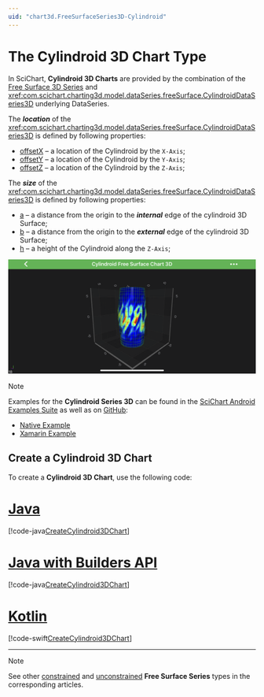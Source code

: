 ```yaml
---
uid: "chart3d.FreeSurfaceSeries3D-Cylindroid"
---
```


# The Cylindroid 3D Chart Type
In SciChart, **Cylindroid 3D Charts** are provided by the combination of the [Free Surface 3D Series](xref:chart3d.FreeSurfaceSeries3D) and <xref:com.scichart.charting3d.model.dataSeries.freeSurface.CylindroidDataSeries3D> underlying DataSeries.

The ***location*** of the <xref:com.scichart.charting3d.model.dataSeries.freeSurface.CylindroidDataSeries3D> is defined by following properties:
- [offsetX](xref:com.scichart.charting3d.model.dataSeries.freeSurface.IFreeSurfaceDataSeries3DValues.getOffsetX()) – a location of the Cylindroid by the `X-Axis`;
- [offsetY](xref:com.scichart.charting3d.model.dataSeries.freeSurface.IFreeSurfaceDataSeries3DValues.getOffsetY()) – a location of the Cylindroid by the `Y-Axis`;
- [offsetZ](xref:com.scichart.charting3d.model.dataSeries.freeSurface.IFreeSurfaceDataSeries3DValues.getOffsetZ()) – a location of the Cylindroid by the `Z-Axis`;

The ***size*** of the <xref:com.scichart.charting3d.model.dataSeries.freeSurface.CylindroidDataSeries3D> is defined by following properties:
- [a](xref:com.scichart.charting3d.model.dataSeries.freeSurface.CylindroidDataSeries3D.getA()) – a distance from the origin to the ***internal*** edge of the cylindroid 3D Surface;
- [b](xref:com.scichart.charting3d.model.dataSeries.freeSurface.CylindroidDataSeries3D.getB()) – a distance from the origin to the ***external*** edge of the cylindroid 3D Surface;
- [h](xref:com.scichart.charting3d.model.dataSeries.freeSurface.CylindroidDataSeries3D.getH()) – a height of the Cylindroid along the `Z-Axis`;

![Cylindroid Chart 3D](../images/free-surface-3d-cylindroid.png)

> [!NOTE]
> Examples for the **Cylindroid Series 3D** can be found in the [SciChart Android Examples Suite](https://www.scichart.com/examples/android-chart/) as well as on [GitHub](https://github.com/ABTSoftware/SciChart.Android.Examples):
> - [Native Example](https://www.scichart.com/example/android-3d-chart-example-simple-cylindroid/)
> - [Xamarin Example](https://www.scichart.com/example/xamarin-3d-chart-example-simple-cylindroid/)

## Create a Cylindroid 3D Chart
To create a **Cylindroid 3D Chart**, use the following code:

# [Java](#tab/java)
[!code-java[CreateCylindroid3DChart](../../../../samples/sandbox/app/src/main/java/com/scichart/docsandbox/examples/java/series3d/FreeSurfaceSeries3DCylindroid.java#CreateCylindroid3DChart)]
# [Java with Builders API](#tab/javaBuilder)
[!code-java[CreateCylindroid3DChart](../../../../samples/sandbox/app/src/main/java/com/scichart/docsandbox/examples/javaBuilder/series3d/FreeSurfaceSeries3DCylindroid.java#CreateCylindroid3DChart)]
# [Kotlin](#tab/kotlin)
[!code-swift[CreateCylindroid3DChart](../../../../samples/sandbox/app/src/main/java/com/scichart/docsandbox/examples/kotlin/series3d/FreeSurfaceSeries3DCylindroid.kt#CreateCylindroid3DChart)]
***

> [!NOTE]
> See other [constrained](xref:chart3d.FreeSurfaceSeries3D#constrained-free-surface-3d-types) and [unconstrained](xref:chart3d.FreeSurfaceSeries3D#unconstrained-free-surface-3d-type) **Free Surface Series** types in the corresponding articles.
